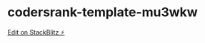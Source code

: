 # codersrank-template-mu3wkw

[Edit on StackBlitz ⚡️](https://stackblitz.com/edit/codersrank-template-mu3wkw)